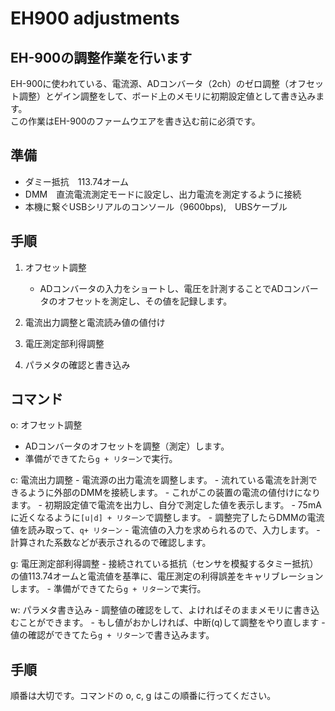 # EH900 adjustments

## EH-900の調整作業を行います

EH-900に使われている、電流源、ADコンバータ（2ch）のゼロ調整（オフセット調整）とゲイン調整をして、ボード上のメモリに初期設定値として書き込みます。  
この作業はEH-900のファームウエアを書き込む前に必須です。

## 準備
- ダミー抵抗　113.74オーム
- DMM　直流電流測定モードに設定し、出力電流を測定するように接続
- 本機に繋ぐUSBシリアルのコンソール（9600bps),　UBSケーブル

## 手順
1. オフセット調整
    - ADコンバータの入力をショートし、電圧を計測することでADコンバータのオフセットを測定し、その値を記録します。

2. 電流出力調整と電流読み値の値付け

3. 電圧測定部利得調整

4. パラメタの確認と書き込み

## コマンド
o: オフセット調整  
- ADコンバータのオフセットを調整（測定）します。
- 準備ができてたら`g + リターン`で実行。

c: 電流出力調整
    - 電流源の出力電流を調整します。
    - 流れている電流を計測できるように外部のDMMを接続します。
        - これがこの装置の電流の値付けになります。
    - 初期設定値で電流を出力し、自分で測定した値を表示します。
    - 75mAに近くなるように`[u|d] + リターン`で調整します。
    - 調整完了したらDMMの電流値を読み取って、`q+ リターン`
    - 電流値の入力を求められるので、入力します。
    - 計算された系数などが表示されるので確認します。

g: 電圧測定部利得調整
    - 接続されている抵抗（センサを模擬するタミー抵抗）の値113.74オームと電流値を基準に、電圧測定の利得誤差をキャリブレーションします。
    - 準備ができてたら`g + リターン`で実行。

w: パラメタ書き込み
    - 調整値の確認をして、よければそのままメモリに書き込むことができます。
    - もし値がおかしければ、中断(q)して調整をやり直します
    - 値の確認ができてたら`g + リターン`で書き込みます。

## 手順
順番は大切です。コマンドの o, c, g はこの順番に行ってください。  

